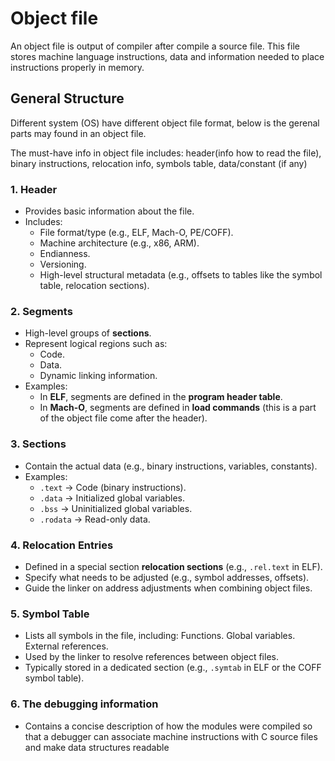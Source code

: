 # Object file

An object file is output of compiler after compile a source file.
This file stores machine language instructions, data and information needed to place instructions properly in memory.

## General Structure

Different system (OS) have different object file format, below is the gerenal parts may found in an object file.

The must-have info in object file includes: header(info how to read the file), binary instructions, relocation info, symbols table, data/constant (if any)

### 1. Header
- Provides basic information about the file.
- Includes:
  - File format/type (e.g., ELF, Mach-O, PE/COFF).
  - Machine architecture (e.g., x86, ARM).
  - Endianness.
  - Versioning.
  - High-level structural metadata (e.g., offsets to tables like the symbol table, relocation sections).

### 2. Segments
- High-level groups of **sections**.
- Represent logical regions such as:
  - Code.
  - Data.
  - Dynamic linking information.
- Examples:
  - In **ELF**, segments are defined in the **program header table**.
  - In **Mach-O**, segments are defined in **load commands** (this is a part of the object file come after the header).

### 3. Sections
- Contain the actual data (e.g., binary instructions, variables, constants).
- Examples:
  - `.text` → Code (binary instructions).
  - `.data` → Initialized global variables.
  - `.bss` → Uninitialized global variables.
  - `.rodata` → Read-only data.

### 4. Relocation Entries
- Defined in a special section **relocation sections** (e.g., `.rel.text` in ELF).
- Specify what needs to be adjusted (e.g., symbol addresses, offsets).
- Guide the linker on address adjustments when combining object files.

### 5. Symbol Table
- Lists all symbols in the file, including: Functions. Global variables. External references.
- Used by the linker to resolve references between object files.
- Typically stored in a dedicated section (e.g., `.symtab` in ELF or the COFF symbol table).

### 6. The debugging information 
- Contains a concise description of how the modules were compiled so that a debugger can associate machine instructions with C source files and make data structures readable
